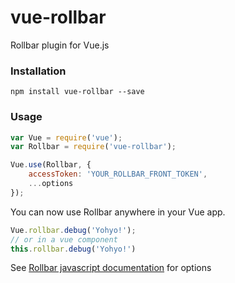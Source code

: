 # vue-rollbar
Rollbar plugin for Vue.js
### Installation

```
npm install vue-rollbar --save
```

### Usage

```javascript
var Vue = require('vue');
var Rollbar = require('vue-rollbar');

Vue.use(Rollbar, {
	accessToken: 'YOUR_ROLLBAR_FRONT_TOKEN',
	...options
});
```

You can now use Rollbar anywhere in your Vue app.

```javascript
Vue.rollbar.debug('Yohyo!');
// or in a vue component
this.rollbar.debug('Yohyo!')
```

See [Rollbar javascript documentation](https://rollbar.com/docs/notifier/rollbar.js/) for options
